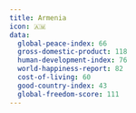 ```yaml
---
title: Armenia
icon: 🇦🇲
data:
  global-peace-index: 66
  gross-domestic-product: 118
  human-development-index: 76
  world-happiness-report: 82
  cost-of-living: 60
  good-country-index: 43
  global-freedom-score: 111
---
```


